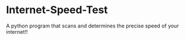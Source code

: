 # Internet-Speed-Test
A python program that scans and determines the precise speed of your internet!!
